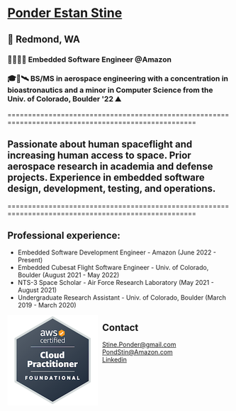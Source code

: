 # [Ponder Estan Stine](https://www.linkedin.com/in/ponder-e-stine/)
## 📍 Redmond, WA

### 👨🏻‍💻📡 Embedded Software Engineer @Amazon
### 🎓🚀🛰️ BS/MS in aerospace engineering with a concentration in bioastronautics and a minor in Computer Science from the Univ. of Colorado, Boulder '22 ⛰️

====================================================================================================
## Passionate about human spaceflight and increasing human access to space. Prior aerospace research in academia and defense projects. Experience in embedded software design, development, testing, and operations.
====================================================================================================

## Professional experience:
- Embedded Software Development Engineer - Amazon (June 2022 - Present)
- Embedded Cubesat Flight Software Engineer - Univ. of Colorado, Boulder (August 2021 - May 2022)
- NTS-3 Space Scholar - Air Force Research Laboratory (May 2021 - August 2021)
- Undergraduate Research Assistant - Univ. of Colorado, Boulder (March 2019 - March 2020)

<a href="https://www.credly.com/badges/489bcec1-e3a6-4980-8879-81bcd52dd088/public_url">
  <img src="aws-certified-cloud-practitioner.png"
       alt="AWS Cloud Practitioner Certification Badge"
       style="float: left;
       margin-right: 10px;" />
</a>
     
## Contact
[Stine.Ponder@gmail.com](mailto:stine.ponder@gmail.com) <br>
[PondStin@Amazon.com](mailto:pondstin@amazon.com) <br>
[Linkedin](https://www.linkedin.com/in/ponder-stine-588b551aa/)
